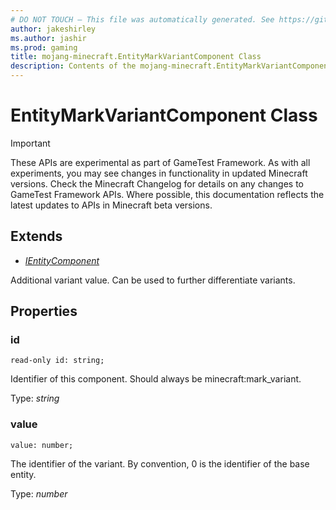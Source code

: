 ```yaml
---
# DO NOT TOUCH — This file was automatically generated. See https://github.com/Mojang/MinecraftScriptingApiDocsGenerator to modify descriptions, examples, etc.
author: jakeshirley
ms.author: jashir
ms.prod: gaming
title: mojang-minecraft.EntityMarkVariantComponent Class
description: Contents of the mojang-minecraft.EntityMarkVariantComponent class.
---
```

# EntityMarkVariantComponent Class
>[!IMPORTANT]
>These APIs are experimental as part of GameTest Framework. As with all experiments, you may see changes in functionality in updated Minecraft versions. Check the Minecraft Changelog for details on any changes to GameTest Framework APIs. Where possible, this documentation reflects the latest updates to APIs in Minecraft beta versions.

## Extends
- [*IEntityComponent*](IEntityComponent.md)

Additional variant value. Can be used to further differentiate variants.

## Properties
### **id**
`read-only id: string;`

Identifier of this component. Should always be minecraft:mark_variant.

Type: *string*

### **value**
`value: number;`

The identifier of the variant. By convention, 0 is the identifier of the base entity.

Type: *number*

